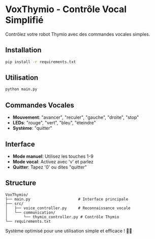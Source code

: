 # VoxThymio - Contrôle Vocal Simplifié

Contrôlez votre robot Thymio avec des commandes vocales simples.

## Installation

```bash
pip install -r requirements.txt
```

## Utilisation

```bash
python main.py
```

## Commandes Vocales

- **Mouvement**: "avancer", "reculer", "gauche", "droite", "stop"
- **LEDs**: "rouge", "vert", "bleu", "éteindre"
- **Système**: "quitter"

## Interface

- **Mode manuel**: Utilisez les touches 1-9
- **Mode vocal**: Activez avec 'v' et parlez
- **Quitter**: Tapez '0' ou dites "quitter"

## Structure

```
VoxThymio/
├── main.py                     # Interface principale
├── src/
│   ├── voice_controller.py     # Reconnaissance vocale
│   └── communication/
│       └── thymio_controller.py # Contrôle Thymio
└── requirements.txt
```

Système optimisé pour une utilisation simple et efficace ! 🤖🎤